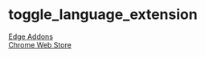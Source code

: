 # toggle_language_extension

[Edge Addons](https://microsoftedge.microsoft.com/addons/detail/jaen-url-toggler/jefnkjjflnaofcbnnmfceicfigbajboe?hl=ja-JP)  
[Chrome Web Store](https://chrome.google.com/webstore/detail/jaen-url-toggler/cojobaphcadfijmiiopiklfpompmljgm)  
